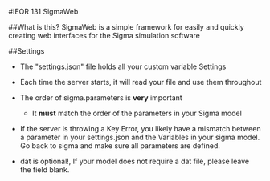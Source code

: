 #IEOR 131 SigmaWeb

##What is this?
SigmaWeb is a simple framework for easily and quickly creating web interfaces for the Sigma simulation software

##Settings
- The "settings.json" file holds all your custom variable Settings
- Each time the server starts, it will read your file and use them throughout
- The order of sigma.parameters is **very** important
    - It **must** match the order of the parameters in your Sigma model

- If the server is throwing a Key Error, you likely have a mismatch between a parameter in your settings.json and the Variables in your sigma model. Go back to sigma and make sure all parameters are defined.

- dat is optional!, If your model does not require a dat file, please leave the field blank.
